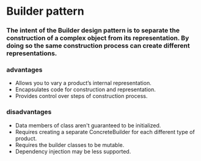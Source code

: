 # Builder pattern
### The intent of the Builder design pattern is to separate the construction of a complex object from its representation. By doing so the same construction process can create different representations.

### advantages
 * Allows you to vary a product’s internal representation.
 * Encapsulates code for construction and representation.
 * Provides control over steps of construction process.

### disadvantages
 * Data members of class aren't guaranteed to be initialized.
 * Requires creating a separate ConcreteBuilder for each different type of product.
 * Requires the builder classes to be mutable.
 * Dependency injection may be less supported.
